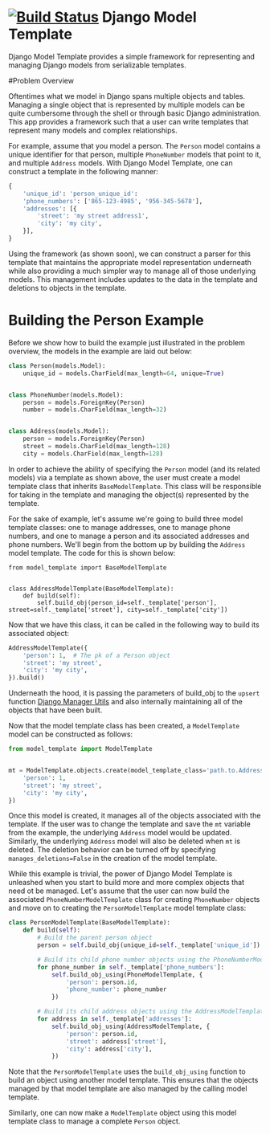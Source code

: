 [![Build Status](https://travis-ci.org/ambitioninc/django-entity.png)](https://travis-ci.org/ambitioninc/django-model-template)
Django Model Template
==================
Django Model Template provides a simple framework for representing and managing Django models from serializable templates.


#Problem Overview

Oftentimes what we model in Django spans multiple objects and tables. Managing a single object that is represented by multiple models can be quite cumbersome through the shell or through basic Django administration. This app provides a framework such that a user can write templates that represent many models and complex relationships.

For example, assume that you model a person. The ``Person`` model contains a unique identifier for that person, multiple ``PhoneNumber`` models that point to it, and multiple ``Address`` models. With Django Model Template, one can construct a template in the following manner:

```python
{
    'unique_id': 'person_unique_id':
    'phone_numbers': ['865-123-4985', '956-345-5678'],
    'addresses': [{
        'street': 'my street address1',
        'city': 'my city',
    }],
}
```

Using the framework (as shown soon), we can construct a parser for this template that maintains the appropriate model representation underneath while also providing a much simpler way to manage all of those underlying models. This management includes updates to the data in the template and deletions to objects in the template.

# Building the Person Example
Before we show how to build the example just illustrated in the problem overview, the models in the example are laid out below:

```python
class Person(models.Model):
    unique_id = models.CharField(max_length=64, unique=True)


class PhoneNumber(models.Model):
    person = models.ForeignKey(Person)
    number = models.CharField(max_length=32)


class Address(models.Model):
    person = models.ForeignKey(Person)
    street = models.CharField(max_length=128)
    city = models.CharField(max_length=128)
```

In order to achieve the ability of specifying the ``Person`` model (and its related models) via a template as shown above, the user must create a model template class that inherits ``BaseModelTemplate``. This class will be responsible for taking in the template and managing the object(s) represented by the template.

For the sake of example, let's assume we're going to build three model template classes: one to manage addresses, one to manage phone numbers, and one to manage a person and its associated addresses and phone numbers. We'll begin from the bottom up by building the ``Address`` model template. The code for this is shown below:

```
from model_template import BaseModelTemplate


class AddressModelTemplate(BaseModelTemplate):
    def build(self):
        self.build_obj(person_id=self._template['person'], street=self._template['street'], city=self._template['city'])
```

Now that we have this class, it can be called in the following way to build its associated object:

```python
AddressModelTemplate({
    'person': 1,  # The pk of a Person object
    'street': 'my street',
    'city': 'my city',
}).build()
```

Underneath the hood, it is passing the parameters of build_obj to the ``upsert`` function [Django Manager Utils](https://github.com/ambitioninc/django-manager-utils) and also internally maintaining all of the objects that have been built.

Now that the model template class has been created, a ``ModelTemplate`` model can be constructed as follows:

```python
from model_template import ModelTemplate


mt = ModelTemplate.objects.create(model_template_class='path.to.AddressModelTemplate', template={
    'person': 1,
    'street': 'my street',
    'city': 'my city',
})
```

Once this model is created, it manages all of the objects associated with the template. If the user was to change the template and save the ``mt`` variable from the example, the underlying ``Address`` model would be updated. Similarly, the underlying ``Address`` model will also be deleted when ``mt`` is deleted. The deletion behavior can be turned off by specifying ``manages_deletions=False`` in the creation of the model template.

While this example is trivial, the power of Django Model Template is unleashed when you start to build more and more complex objects that need ot be managed. Let's assume that the user can now build the associated ``PhoneNumberModelTemplate`` class for creating ``PhoneNumber`` objects and move on to creating the ``PersonModelTemplate`` model template class:

```python
class PersonModelTemplate(BaseModelTemplate):
    def build(self):
        # Build the parent person object
        person = self.build_obj(unique_id=self._template['unique_id'])

        # Build its child phone number objects using the PhoneNumberModelTemplate
        for phone_number in self._template['phone_numbers']:
            self.build_obj_using(PhoneModelTemplate, {
                'person': person.id,
                'phone_number': phone_number
            })

        # Build its child address objects using the AddressModelTemplate
        for address in self._template['addresses']:
            self.build_obj_using(AddressModelTemplate, {
                'person': person.id,
                'street': address['street'],
                'city': address['city'],
            })
```

Note that the ``PersonModelTemplate`` uses the ``build_obj_using`` function to build an object using another model template. This ensures that the objects managed by that model template are also managed by the calling model template.

Similarly, one can now make a ``ModelTemplate`` object using this model template class to manage a complete ``Person`` object.
